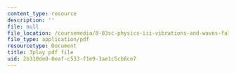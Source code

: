 ```yaml
---
content_type: resource
description: ''
file: null
file_location: /coursemedia/8-03sc-physics-iii-vibrations-and-waves-fall-2016/2b310de00eafc533f1e93ae1c5cb8ce7_T2n6fVybLcU.pdf
file_type: application/pdf
resourcetype: Document
title: 3play pdf file
uid: 2b310de0-0eaf-c533-f1e9-3ae1c5cb8ce7
---
```

